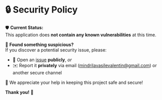 # 🔒 Security Policy

🛡️ **Current Status:**  
This application does **not contain any known vulnerabilities** at this time.

🚨 **Found something suspicious?**  
If you discover a potential security issue, please:

- 🐞 Open an [issue](../../issues) **publicly**, _or_
- ✉️ Report it **privately** via email (mindrilavasilevalentin@gmail.com) or another secure channel

🙌 We appreciate your help in keeping this project safe and secure!

**Thank you!** 💙

